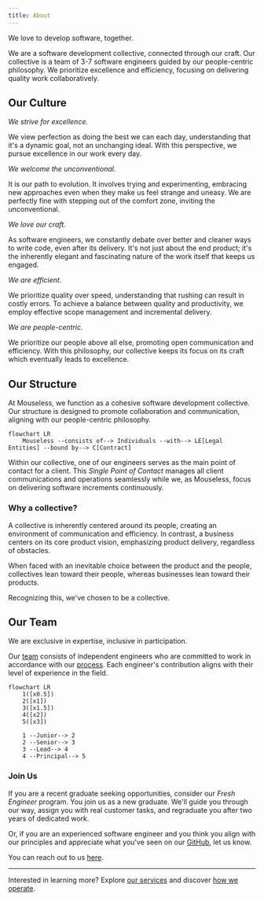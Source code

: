 ```yaml
---
title: About
---
```


We love to develop software, together.

We are a software development collective, connected through our craft. Our
collective is a team of 3-7 software engineers guided by our people-centric
philosophy. We prioritize excellence and efficiency, focusing on delivering
quality work collaboratively.

## Our Culture

_We strive for excellence._

We view perfection as doing the best we can each day, understanding that it's a
dynamic goal, not an unchanging ideal. With this perspective, we pursue
excellence in our work every day.

_We welcome the unconventional._

It is our path to evolution. It involves trying and experimenting, embracing new
approaches even when they make us feel strange and uneasy. We are perfectly fine
with stepping out of the comfort zone, inviting the unconventional.

_We love our craft._

As software engineers, we constantly debate over better and cleaner ways to
write code, even after its delivery. It's not just about the end product; it's
the inherently elegant and fascinating nature of the work itself that keeps us
engaged.

_We are efficient._

We prioritize quality over speed, understanding that rushing can result in
costly errors. To achieve a balance between quality and productivity, we employ
effective scope management and incremental delivery.

_We are people-centric._

We prioritize our people above all else, promoting open communication and
efficiency. With this philosophy, our collective keeps its focus on its craft
which eventually leads to excellence.

## Our Structure

At Mouseless, we function as a cohesive software development collective. Our
structure is designed to promote collaboration and communication, aligning with
our people-centric philosophy.

```mermaid
flowchart LR
    Mouseless --consists of--> Individuals --with--> LE[Legal Entities] --bound by--> C[Contract]
```

Within our collective, one of our engineers serves as the main point of contact
for a client. This _Single Point of Contact_ manages all client communications
and operations seamlessly while we, as Mouseless, focus on delivering software
increments continuously.

### Why a collective?

A collective is inherently centered around its people, creating an environment
of communication and efficiency. In contrast, a business centers on its core
product vision, emphasizing product delivery, regardless of obstacles.

When faced with an inevitable choice between the product and the people,
collectives lean toward their people, whereas businesses lean toward their
products.

Recognizing this, we've chosen to be a collective.

## Our Team

We are exclusive in expertise, inclusive in participation.

Our [team][github-people] consists of independent engineers who are committed to
work in accordance with our [process](./process.md). Each engineer's
contribution aligns with their level of experience in the field.

```mermaid
flowchart LR
    1([x0.5])
    2([x1])
    3([x1.5])
    4([x2])
    5([x3])

    1 --Junior--> 2
    2 --Senior--> 3
    3 --Lead--> 4
    4 --Principal--> 5
```

### Join Us

If you are a recent graduate seeking opportunities, consider our _Fresh
Engineer_ program. You join us as a new graduate. We'll guide you through our
way, assign you with real customer tasks, and regraduate you after two years of
dedicated work.

Or, if you are an experienced software engineer and you think you align with our
principles and appreciate what you've seen on our [GitHub][github], let us know.

You can reach out to us [here][mail].

---

Interested in learning more? Explore [our services](./services.md) and discover
[how we operate](./process.md).

[github-people]: https://github.com/orgs/mouseless/people
[github]: https://github.com/mouseless
[mail]: mailto:connect@mouseless.codes
